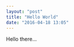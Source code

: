 ```yaml
---
layout: "post"
title: "Hello World"
date: "2016-04-18 13:05"
---
```


Hello there...

<script type="text/p5" data-autoplay>
// Try moving your mouse...
function setup() {
  createCanvas(windowWidth, windowHeight);
}

function draw() {
  background(mouseX, mouseY, mouseX-mouseY);
}
</script>
